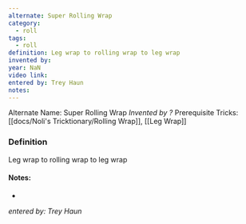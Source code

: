 ```yaml
---
alternate: Super Rolling Wrap
category:
  - roll
tags:
  - roll
definition: Leg wrap to rolling wrap to leg wrap
invented by: 
year: NaN
video link: 
entered by: Trey Haun
notes: 
---
```

Alternate Name: Super Rolling Wrap
*Invented by ?*
Prerequisite Tricks: [[docs/Noli's Tricktionary/Rolling Wrap]], [[Leg Wrap]]

### Definition
Leg wrap to rolling wrap to leg wrap


#### Notes:
- 
*entered by: Trey Haun*
